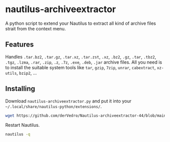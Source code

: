 
# nautilus-archiveextractor

A python script to extend your Nautilus to extract all kind of archive files
strait from the context menu.

## Features

Handles `.tar.bz2`, `.tar.gz`, `.tar.xz`, `.tar.zst`, `.xz`, `.bz2`,
        `.gz`, `.tar`, `.tbz2`, `.tgz`, `.lzma`, `.rar`, `.zip`,
        `.z`, `.7z`, `.exe`, `.deb`, `.jar` archive files.
All you need is to install the suitable system tools like
        `tar`, `gzip`, `7zip`, `unrar`, `cabextract`, `xz-utils`, `bzip2`, ...  

## Installing

Download `nautilus-archiveextractor.py` and put it into your `~/.local/share/nautilus-python/extensions/`.

```bash
wget https://github.com/derVedro/Nautilus-archiveextractor-44/blob/main/nautilus-archiveextractor.py -O ~/.local/share/nautilus-python/extensions/nautilus-archiveextractor.py
```

Restart Nautilus.

```bash
nautilus -q
```